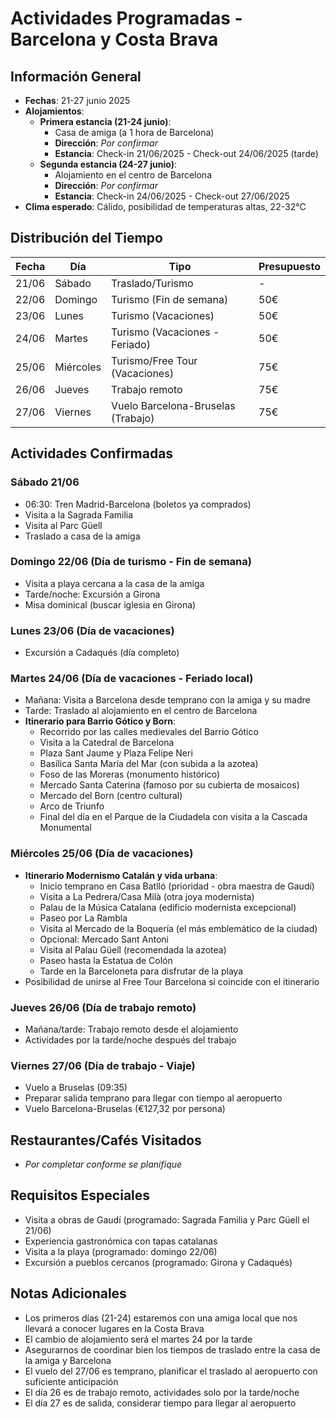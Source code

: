 # Actividades Programadas - Barcelona y Costa Brava

## Información General
- **Fechas**: 21-27 junio 2025
- **Alojamientos**: 
  * **Primera estancia (21-24 junio)**: 
    * Casa de amiga (a 1 hora de Barcelona)
    * **Dirección**: *Por confirmar*
    * **Estancia**: Check-in 21/06/2025 - Check-out 24/06/2025 (tarde)
  * **Segunda estancia (24-27 junio)**:
    * Alojamiento en el centro de Barcelona
    * **Dirección**: *Por confirmar*
    * **Estancia**: Check-in 24/06/2025 - Check-out 27/06/2025
- **Clima esperado**: Cálido, posibilidad de temperaturas altas, 22-32°C

## Distribución del Tiempo

| Fecha | Día | Tipo | Presupuesto |
|-------|-----|------|------------|
| 21/06 | Sábado | Traslado/Turismo | - |
| 22/06 | Domingo | Turismo (Fin de semana) | 50€ |
| 23/06 | Lunes | Turismo (Vacaciones) | 50€ |
| 24/06 | Martes | Turismo (Vacaciones - Feriado) | 50€ |
| 25/06 | Miércoles | Turismo/Free Tour (Vacaciones) | 75€ |
| 26/06 | Jueves | Trabajo remoto | 75€ |
| 27/06 | Viernes | Vuelo Barcelona-Bruselas (Trabajo) | 75€ |

## Actividades Confirmadas

### Sábado 21/06
- 06:30: Tren Madrid-Barcelona (boletos ya comprados)
- Visita a la Sagrada Familia
- Visita al Parc Güell
- Traslado a casa de la amiga

### Domingo 22/06 (Día de turismo - Fin de semana)
- Visita a playa cercana a la casa de la amiga
- Tarde/noche: Excursión a Girona
- Misa dominical (buscar iglesia en Girona)

### Lunes 23/06 (Día de vacaciones)
- Excursión a Cadaqués (día completo)

### Martes 24/06 (Día de vacaciones - Feriado local)
- Mañana: Visita a Barcelona desde temprano con la amiga y su madre
- Tarde: Traslado al alojamiento en el centro de Barcelona
- **Itinerario para Barrio Gótico y Born**:
  * Recorrido por las calles medievales del Barrio Gótico
  * Visita a la Catedral de Barcelona
  * Plaza Sant Jaume y Plaza Felipe Neri
  * Basílica Santa María del Mar (con subida a la azotea)
  * Foso de las Moreras (monumento histórico)
  * Mercado Santa Caterina (famoso por su cubierta de mosaicos)
  * Mercado del Born (centro cultural)
  * Arco de Triunfo
  * Final del día en el Parque de la Ciudadela con visita a la Cascada Monumental

### Miércoles 25/06 (Día de vacaciones)
- **Itinerario Modernismo Catalán y vida urbana**:
  * Inicio temprano en Casa Batlló (prioridad - obra maestra de Gaudí)
  * Visita a La Pedrera/Casa Milà (otra joya modernista)
  * Palau de la Música Catalana (edificio modernista excepcional)
  * Paseo por La Rambla
  * Visita al Mercado de la Boquería (el más emblemático de la ciudad)
  * Opcional: Mercado Sant Antoni
  * Visita al Palau Güell (recomendada la azotea)
  * Paseo hasta la Estatua de Colón
  * Tarde en la Barceloneta para disfrutar de la playa
- Posibilidad de unirse al Free Tour Barcelona si coincide con el itinerario

### Jueves 26/06 (Día de trabajo remoto)
- Mañana/tarde: Trabajo remoto desde el alojamiento
- Actividades por la tarde/noche después del trabajo

### Viernes 27/06 (Día de trabajo - Viaje)
- Vuelo a Bruselas (09:35)
- Preparar salida temprano para llegar con tiempo al aeropuerto
- Vuelo Barcelona-Bruselas (€127,32 por persona)

## Restaurantes/Cafés Visitados
- *Por completar conforme se planifique*

## Requisitos Especiales
- Visita a obras de Gaudí (programado: Sagrada Familia y Parc Güell el 21/06)
- Experiencia gastronómica con tapas catalanas
- Visita a la playa (programado: domingo 22/06)
- Excursión a pueblos cercanos (programado: Girona y Cadaqués)

## Notas Adicionales
- Los primeros días (21-24) estaremos con una amiga local que nos llevará a conocer lugares en la Costa Brava
- El cambio de alojamiento será el martes 24 por la tarde
- Asegurarnos de coordinar bien los tiempos de traslado entre la casa de la amiga y Barcelona
- El vuelo del 27/06 es temprano, planificar el traslado al aeropuerto con suficiente anticipación
- El día 26 es de trabajo remoto, actividades solo por la tarde/noche
- El día 27 es de salida, considerar tiempo para llegar al aeropuerto
